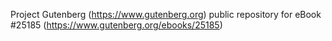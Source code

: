 Project Gutenberg (https://www.gutenberg.org) public repository for eBook #25185 (https://www.gutenberg.org/ebooks/25185)
